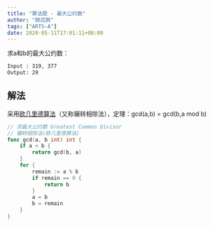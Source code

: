 ```yaml
---
title: "算法题 - 最大公约数"
author: "颇忒脱"
tags: ["ARTS-A"]
date: 2020-05-11T17:01:11+08:00
---
```


<!--more-->

求a和b的最大公约数：

```txt
Input : 319, 377
Output: 29
```

## 解法

采用[欧几里德算法](https://baike.baidu.com/item/%E6%9C%80%E5%A4%A7%E5%85%AC%E7%BA%A6%E6%95%B0)（又称辗转相除法），定理：gcd(a,b) = gcd(b,a mod b)

```go
// 求最大公约数 Greatest Common Divisor
// 辗转相除法(欧几里德算法)
func gcd(a, b int) int {
	if a < b {
		return gcd(b, a)
	}
	for {
		remain := a % b
		if remain == 0 {
			return b
		}
		a = b
		b = remain
	}
}
```

